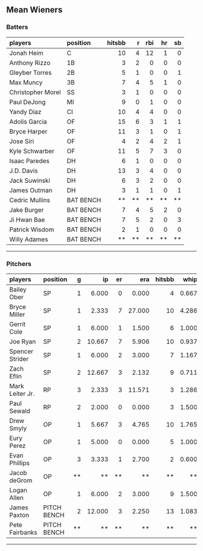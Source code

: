 ## Mean Wieners

### Batters

 
|players           |position  | hitsbb|  r| rbi| hr| sb| 
|:-----------------|:---------|------:|--:|---:|--:|--:| 
|Jonah Heim        |C         |     10|  4|  12|  1|  0| 
|Anthony Rizzo     |1B        |      3|  2|   0|  0|  0| 
|Gleyber Torres    |2B        |      5|  1|   0|  0|  1| 
|Max Muncy         |3B        |      7|  4|   5|  1|  0| 
|Christopher Morel |SS        |      3|  1|   0|  0|  0| 
|Paul DeJong       |MI        |      9|  0|   1|  0|  0| 
|Yandy Diaz        |CI        |     10|  4|   4|  0|  0| 
|Adolis Garcia     |OF        |     15|  6|   3|  1|  1| 
|Bryce Harper      |OF        |     11|  3|   1|  0|  1| 
|Jose Siri         |OF        |      4|  2|   4|  2|  1| 
|Kyle Schwarber    |OF        |     11|  5|   7|  3|  0| 
|Isaac Paredes     |DH        |      6|  1|   0|  0|  0| 
|J.D. Davis        |DH        |     13|  3|   4|  0|  0| 
|Jack Suwinski     |DH        |      6|  3|   2|  0|  0| 
|James Outman      |DH        |      3|  1|   1|  0|  1| 
|Cedric Mullins    |BAT BENCH |     **| **|  **| **| **| 
|Jake Burger       |BAT BENCH |      7|  4|   5|  2|  0| 
|Ji Hwan Bae       |BAT BENCH |      7|  5|   2|  0|  3| 
|Patrick Wisdom    |BAT BENCH |      2|  1|   0|  0|  0| 
|Willy Adames      |BAT BENCH |     **| **|  **| **| **| 


* * *

### Pitchers

 
|players         |position    |  g|     ip| er|    era| hitsbb|  whip| so|  w| sv| 
|:---------------|:-----------|--:|------:|--:|------:|------:|-----:|--:|--:|--:| 
|Bailey Ober     |SP          |  1|  6.000|  0|  0.000|      4| 0.667|  3|  0|  0| 
|Bryce Miller    |SP          |  1|  2.333|  7| 27.000|     10| 4.286|  2|  0|  0| 
|Gerrit Cole     |SP          |  1|  6.000|  1|  1.500|      6| 1.000|  5|  1|  0| 
|Joe Ryan        |SP          |  2| 10.667|  7|  5.906|     10| 0.937| 10|  0|  0| 
|Spencer Strider |SP          |  1|  6.000|  2|  3.000|      7| 1.167|  7|  1|  0| 
|Zach Eflin      |SP          |  2| 12.667|  3|  2.132|      9| 0.711| 14|  1|  0| 
|Mark Leiter Jr. |RP          |  3|  2.333|  3| 11.571|      3| 1.286|  4|  0|  1| 
|Paul Sewald     |RP          |  2|  2.000|  0|  0.000|      3| 1.500|  3|  0|  1| 
|Drew Smyly      |OP          |  1|  5.667|  3|  4.765|     10| 1.765|  4|  0|  0| 
|Eury Perez      |OP          |  1|  5.000|  0|  0.000|      5| 1.000|  5|  1|  0| 
|Evan Phillips   |OP          |  3|  3.333|  1|  2.700|      2| 0.600|  2|  0|  0| 
|Jacob deGrom    |OP          | **|     **| **|     **|     **|    **| **| **| **| 
|Logan Allen     |OP          |  1|  6.000|  2|  3.000|      9| 1.500|  4|  1|  0| 
|James Paxton    |PITCH BENCH |  2| 12.000|  3|  2.250|     13| 1.083| 17|  1|  0| 
|Pete Fairbanks  |PITCH BENCH | **|     **| **|     **|     **|    **| **| **| **| 


* * *


